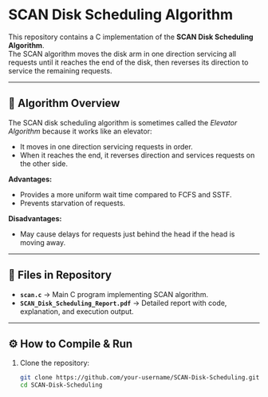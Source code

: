 # SCAN Disk Scheduling Algorithm

This repository contains a C implementation of the **SCAN Disk Scheduling Algorithm**.  
The SCAN algorithm moves the disk arm in one direction servicing all requests until it reaches the end of the disk, then reverses its direction to service the remaining requests.

---

## 📜 Algorithm Overview

The SCAN disk scheduling algorithm is sometimes called the *Elevator Algorithm* because it works like an elevator:
- It moves in one direction servicing requests in order.
- When it reaches the end, it reverses direction and services requests on the other side.

**Advantages:**
- Provides a more uniform wait time compared to FCFS and SSTF.
- Prevents starvation of requests.

**Disadvantages:**
- May cause delays for requests just behind the head if the head is moving away.

---

## 📂 Files in Repository

- **`scan.c`** → Main C program implementing SCAN algorithm.
- **`SCAN_Disk_Scheduling_Report.pdf`** → Detailed report with code, explanation, and execution output.

---

## ⚙️ How to Compile & Run

1. Clone the repository:
   ```bash
   git clone https://github.com/your-username/SCAN-Disk-Scheduling.git
   cd SCAN-Disk-Scheduling
